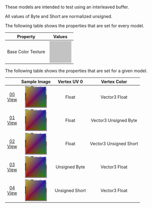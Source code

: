 These models are intended to test using an interleaved buffer.  

All values of Byte and Short are normalized unsigned.  

The following table shows the properties that are set for every model.  

| Property | **Values** |
| :---: | :---: |
| Base Color Texture | [<img src="Figures/Thumbnails/BaseColor_Grey.png" align="middle">](Textures/BaseColor_Grey.png) |


The following table shows the properties that are set for a given model.  

|   | Sample Image | Vertex UV 0 | Vertex Color |
| :---: | :---: | :---: | :---: |
| [00](Buffer_Interleaved_00.gltf)<br>[View](https://bghgary.github.io/glTF-Assets-Viewer/?type=Positive&folder=4&model=0) | [<img src="Figures/Thumbnails/Buffer_Interleaved_00.png" align="middle">](Figures/SampleImages/Buffer_Interleaved_00.png) | Float | Vector3 Float |
| [01](Buffer_Interleaved_01.gltf)<br>[View](https://bghgary.github.io/glTF-Assets-Viewer/?type=Positive&folder=4&model=1) | [<img src="Figures/Thumbnails/Buffer_Interleaved_01.png" align="middle">](Figures/SampleImages/Buffer_Interleaved_01.png) | Float | Vector3 Unsigned Byte |
| [02](Buffer_Interleaved_02.gltf)<br>[View](https://bghgary.github.io/glTF-Assets-Viewer/?type=Positive&folder=4&model=2) | [<img src="Figures/Thumbnails/Buffer_Interleaved_02.png" align="middle">](Figures/SampleImages/Buffer_Interleaved_02.png) | Float | Vector3 Unsigned Short |
| [03](Buffer_Interleaved_03.gltf)<br>[View](https://bghgary.github.io/glTF-Assets-Viewer/?type=Positive&folder=4&model=3) | [<img src="Figures/Thumbnails/Buffer_Interleaved_03.png" align="middle">](Figures/SampleImages/Buffer_Interleaved_03.png) | Unsigned Byte | Vector3 Float |
| [04](Buffer_Interleaved_04.gltf)<br>[View](https://bghgary.github.io/glTF-Assets-Viewer/?type=Positive&folder=4&model=4) | [<img src="Figures/Thumbnails/Buffer_Interleaved_04.png" align="middle">](Figures/SampleImages/Buffer_Interleaved_04.png) | Unsigned Short | Vector3 Float |
 
